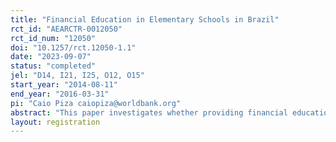 ```yaml
---
title: "Financial Education in Elementary Schools in Brazil"
rct_id: "AEARCTR-0012050"
rct_id_num: "12050"
doi: "10.1257/rct.12050-1.1"
date: "2023-09-07"
status: "completed"
jel: "D14, I21, I25, O12, O15"
start_year: "2014-08-11"
end_year: "2016-03-31"
pi: "Caio Piza caiopiza@worldbank.org"
abstract: "This paper investigates whether providing financial education in elementary and middle school grades improves students' financial proficiency and actual behavior. We use a cluster randomized control trial to evaluate a pilot program implemented in 101 Brazilian municipal schools in 2015. The findings show positive impacts on financial proficiency, mainly among middle school students, and suggestive evidence of improvements in short-term behavioral outcomes. However, the analysis indicates that the program did not impact students' school achievements in both the short and longer terms, which suggests that the program's effects were not strong enough to shift students' behavior decisions. "
layout: registration
---
```


